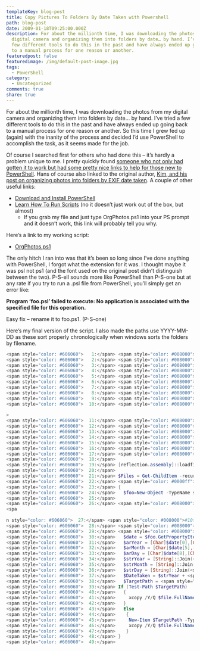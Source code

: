 ```yaml
---
templateKey: blog-post
title: Copy Pictures To Folders By Date Taken with Powershell
path: blog-post
date: 2009-01-18T09:25:00.000Z
description: For about the millionth time, I was downloading the photos from my
  digital camera and organizing them into folders by date… by hand. I’ve tried a
  few different tools to do this in the past and have always ended up going back
  to a manual process for one reason or another.
featuredpost: false
featuredimage: /img/default-post-image.jpg
tags:
  - PowerShell
category:
  - Uncategorized
comments: true
share: true
---
```

For about the millionth time, I was downloading the photos from my digital camera and organizing them into folders by date… by hand. I’ve tried a few different tools to do this in the past and have always ended up going back to a manual process for one reason or another. So this time I grew fed up (again) with the inanity of the process and decided I’d use PowerShell to accomplish the task, as it seems made for the job.

Of course I searched first for others who had done this – it’s hardly a problem unique to me. I pretty quickly found [someone who not only had gotten it to work but had some pretty nice links to help for those new to PowerShell](https://blogs.msdn.com/hans_vb/archive/2009/01/10/organizing-my-pictures.aspx). Hans of course also linked to the original author, [Kim, and his post on organizing photos into folders by EXIF date taken](http://blogcastrepository.com/blogs/kim_oppalfenss_systems_management_ideas/archive/2007/12/02/organize-your-digital-photos-into-folders-using-powershell-and-exif-data.aspx). A couple of other useful links:

* [Download and Install PowerShell](http://www.microsoft.com/windowsserver2003/technologies/management/powershell/download.mspx)
* [Learn How To Run Scripts](http://www.microsoft.com/technet/scriptcenter/topics/winpsh/manual/run.mspx) (no it doesn’t just work out of the box, but almost)
  * If you grab my file and just type OrgPhotos.ps1 into your PS prompt and it doesn’t work, this link will probably tell you why.

Here’s a link to my working script:

* [OrgPhotos.ps1](http://stevesmithblog.s3.amazonaws.com/OrgPhotos.ps1)

The only hitch I ran into was that it’s been so long since I’ve done anything with PowerShell, I forgot what the extension for it was. I thought maybe it was psl not ps1 (and the font used on the original post didn’t distinguish between the two). P-S-ell sounds more like PowerShell than P-S-one but at any rate if you try to run a .psl file from PowerShell, you’ll simply get an error like:

**Program ‘foo.psl’ failed to execute: No application is associated with the specified file for this operation.**

Easy fix – rename it to foo.ps1. (P-S-one)

Here’s my final version of the script. I also made the paths use YYYY-MM-DD as these sort properly chronologically when windows sorts the folders by filename.

```powershell
<span style="color: #606060">   1:</span> <span style="color: #008000"># ==============================================================================================</span>
<span style="color: #606060">   2:</span> <span style="color: #008000"># </span>
<span style="color: #606060">   3:</span> <span style="color: #008000"># Microsoft PowerShell Source File -- Created with SAPIEN Technologies PrimalScript 4.1</span>
<span style="color: #606060">   4:</span> <span style="color: #008000"># </span>
<span style="color: #606060">   5:</span> <span style="color: #008000"># NAME: OrgPhotos.ps1</span>
<span style="color: #606060">   6:</span> <span style="color: #008000"># </span>
<span style="color: #606060">   7:</span> <span style="color: #008000"># UPDATED: Steve Smith</span>
<span style="color: #606060">   8:</span> <span style="color: #008000"># DATE: 18 January 2009</span>
<span style="color: #606060">   9:</span> <span style="color: #008000"># COMMENT: Changed file paths and confirmed it works.  Note that file extension must be .psONE not .psELL</span>
<span style="color: #606060">  10:</span> <span style="color: #008000">#</span
 
>
<span style="color: #606060">  11:</span> <span style="color: #008000"># AUTHOR:  Kim Oppalfens, </span>
<span style="color: #606060">  12:</span> <span style="color: #008000"># DATE  : 12/2/2007</span>
<span style="color: #606060">  13:</span> <span style="color: #008000"># </span>
<span style="color: #606060">  14:</span> <span style="color: #008000"># COMMENT: Helps you organise your digital photos into subdirectory, based on the Exif data </span>
<span style="color: #606060">  15:</span> <span style="color: #008000"># found inside the picture. Based on the date picture taken property the pictures will be organized into</span>
<span style="color: #606060">  16:</span> <span style="color: #008000"># c:RecentlyUploadedPhotosYYYYYYYY-MM-DD</span>
<span style="color: #606060">  17:</span> <span style="color: #008000"># ============================================================================================== </span>
<span style="color: #606060">  18:</span>  
<span style="color: #606060">  19:</span> [reflection.assembly]::loadfile( <span style="color: #006080">"C:WindowsMicrosoft.NETFrameworkv2.0.50727System.Drawing.dll"</span>) 
<span style="color: #606060">  20:</span>  
<span style="color: #606060">  21:</span> $Files = Get-ChildItem -recurse -<span style="color: #0000ff">filter</span> *.jpg
<span style="color: #606060">  22:</span> <span style="color: #0000ff">foreach</span> ($file <span style="color: #0000ff">in</span> $Files) 
<span style="color: #606060">  23:</span> {
<span style="color: #606060">  24:</span>   $foo=New-Object -TypeName system.drawing.bitmap -ArgumentList $file.fullname 
<span style="color: #606060">  25:</span>  
<span style="color: #606060">  26:</span> <span style="color: #008000">#each character represents an ascii code number 0-10 is date </span>
<spa
 
n style="color: #606060">  27:</span> <span style="color: #008000">#10th character is space separator between date and time</span>
<span style="color: #606060">  28:</span> <span style="color: #008000">#48 = 0 49 = 1 50 = 2 51 = 3 52 = 4 53 = 5 54 = 6 55 = 7 56 = 8 57 = 9 58 = : </span>
<span style="color: #606060">  29:</span> <span style="color: #008000">#date is in YYYY/MM/DD format</span>
<span style="color: #606060">  30:</span>   $date = $foo.GetPropertyItem(36867).value[0..9]
<span style="color: #606060">  31:</span>   $arYear = [Char]$date[0],[Char]$date[1],[Char]$date[2],[Char]$date[3]
<span style="color: #606060">  32:</span>   $arMonth = [Char]$date[5],[Char]$date[6]
<span style="color: #606060">  33:</span>   $arDay = [Char]$date[8],[Char]$date[9]
<span style="color: #606060">  34:</span>   $strYear = [String]::Join(<span style="color: #006080">""</span>,$arYear)
<span style="color: #606060">  35:</span>   $strMonth = [String]::Join(<span style="color: #006080">""</span>,$arMonth) 
<span style="color: #606060">  36:</span>   $strDay = [String]::Join(<span style="color: #006080">""</span>,$arDay)
<span style="color: #606060">  37:</span>   $DateTaken = $strYear + <span style="color: #006080">"-"</span> + $strMonth + <span style="color: #006080">"-"</span> + $strDay
<span style="color: #606060">  38:</span>   $TargetPath = <span style="color: #006080">"c:RecentlyUploadedPhotos" + $strYear + "</span>" + $DateTaken
<span style="color: #606060">  39:</span> If (Test-Path $TargetPath)
<span style="color: #606060">  40:</span>   {
<span style="color: #606060">  41:</span>     xcopy /Y/Q $file.FullName $TargetPath
<span style="color: #606060">  42:</span>   }
<span style="color: #606060">  43:</span>   Else
<span style="color: #606060">  44:</span>    {
<span style="color: #606060">  45:</span>     New-Item $TargetPath -Type Directory
<span style="color: #606060">  46:</span>     xcopy /Y/Q $file.FullName $TargetPath
<span style="color: #606060">  47:</span>    }
<span style="color: #606060">  48:</span> } 
<span style="color: #606060">  49:</span>  

```
